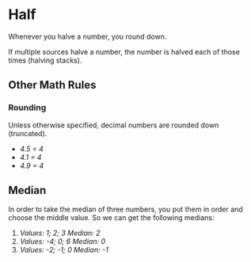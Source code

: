 # Half

Whenever you halve a number, you round down.

If multiple sources halve a number, the number is halved each of those times (halving stacks).

## Other Math Rules

### Rounding

Unless otherwise specified, decimal numbers are rounded down (truncated).

- *4.5 = 4*
- *4.1 = 4*
- *4.9 = 4*

## Median

In order to take the median of three numbers, you put them in order and choose the middle value. So we can get the following medians:

1. *Values: 1; 2; 3 Median: 2*
2. *Values: -4; 0; 6 Median: 0*
3. *Values: -2; -1; 0 Median: -1*
